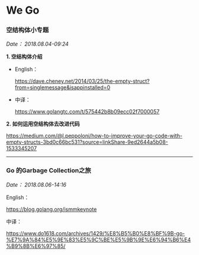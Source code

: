 # We Go


### 空结构体小专题 

*Date： 2018.08.04-09:24*

**1. 空结构体介绍**

* English：

  https://dave.cheney.net/2014/03/25/the-empty-struct?from=singlemessage&isappinstalled=0

* 中译：

  https://www.golangtc.com/t/575442b8b09ecc02f7000057

**2. 如何运用空结构体去改进代码**

https://medium.com/@l.peppoloni/how-to-improve-your-go-code-with-empty-structs-3bd0c66bc531?source=linkShare-9ed2644a5b08-1533345207

---

### Go 的Garbage Collection之旅

*Date： 2018.08.06-14:16*

English：

https://blog.golang.org/ismmkeynote 

中译：

https://www.do1618.com/archives/1429/%E8%B5%B0%E8%BF%9B-go-%E7%9A%84%E5%9E%83%E5%9C%BE%E5%9B%9E%E6%94%B6%E4%B9%8B%E6%97%85/
